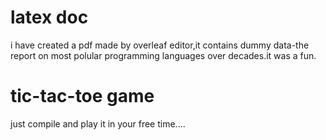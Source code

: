 
# latex doc
  i have created a pdf made by overleaf editor,it contains dummy data-the report on most polular programming languages over decades.it was a fun.
  
# tic-tac-toe game
  just compile and play it in your free time....
